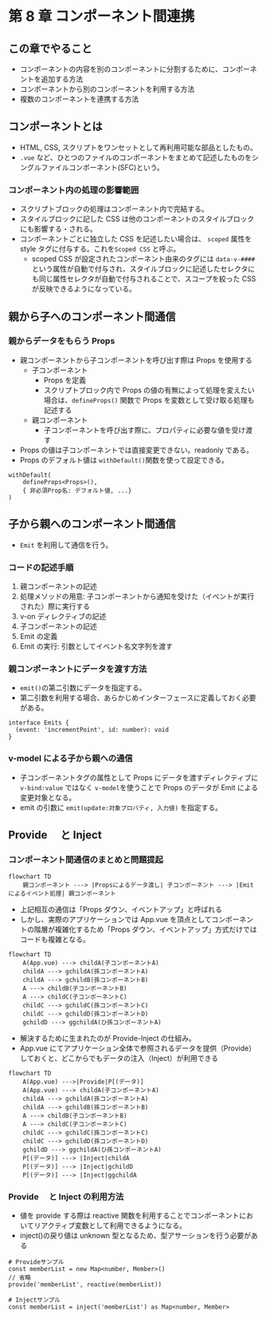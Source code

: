 # 第 8 章 コンポーネント間連携

## この章でやること

- コンポーネントの内容を別のコンポーネントに分割するために、コンポーネントを追加する方法
- コンポーネントから別のコンポーネントを利用する方法
- 複数のコンポーネントを連携する方法

## コンポーネントとは

- HTML, CSS, スクリプトをワンセットとして再利用可能な部品としたもの。
- `.vue` など、ひとつのファイルのコンポーネントをまとめて記述したものをシングルファイルコンポーネント(SFC)という。

### コンポーネント内の処理の影響範囲

- スクリプトブロックの処理はコンポーネント内で完結する。
- スタイルブロックに記した CSS は他のコンポーネントのスタイルブロックにも影響する・される。
- コンポーネントごとに独立した CSS を記述したい場合は、 `scoped` 属性を style タグに付与する。これを`Scoped CSS` と呼ぶ。
  - scoped CSS が設定されたコンポーネント由来のタグには `data-v-####` という属性が自動で付与され、スタイルブロックに記述したセレクタにも同じ属性セレクタが自動で付与されることで、スコープを絞った CSS が反映できるようになっている。

## 親から子へのコンポーネント間通信

### 親からデータをもらう Props

- 親コンポーネントから子コンポーネントを呼び出す際は Props を使用する
  - 子コンポーネント
    - Props を定義
    - スクリプトブロック内で Props の値の有無によって処理を変えたい場合は、`defineProps()` 関数で Props を変数として受け取る処理も記述する
  - 親コンポーネント
    - 子コンポーネントを呼び出す際に、プロパティに必要な値を受け渡す
- Props の値は子コンポーネントでは直接変更できない。readonly である。
- Props のデフォルト値は `withDefault()`関数を使って設定できる。

```
withDefault(
    defineProps<Props>(),
    { 非必須Prop名: デフォルト値, ...}
)
```

## 子から親へのコンポーネント間通信

- `Emit` を利用して通信を行う。

### コードの記述手順

1. 親コンポーネントの記述
1. 処理メソッドの用意: 子コンポーネントから通知を受けた（イベントが実行された）際に実行する
1. v-on ディレクティブの記述
1. 子コンポーネントの記述
1. Emit の定義
1. Emit の実行: 引数としてイベント名文字列を渡す

### 親コンポーネントにデータを渡す方法

- `emit()`の第二引数にデータを指定する。
- 第二引数を利用する場合、あらかじめインターフェースに定義しておく必要がある。

```
interface Emits {
  (event: 'incrementPoint', id: number): void
}
```

### v-model による子から親への通信

- 子コンポーネントタグの属性として Props にデータを渡すディレクティブに `v-bind:value` ではなく `v-model`を使うことで Props のデータが Emit による変更対象となる。
- emit の引数に `emit(update:対象プロパティ, 入力値)` を指定する。

## Provide 　と Inject

### コンポーネント間通信のまとめと問題提起

```mermaid
flowchart TD
    親コンポーネント ---> |Propsによるデータ渡し| 子コンポーネント ---> |Emitによるイベント処理| 親コンポーネント
```

- 上記相互の通信は「Props ダウン、イベントアップ」と呼ばれる
- しかし、実際のアプリケーションでは App.vue を頂点としてコンポーネントの階層が複雑化するため「Props ダウン、イベントアップ」方式だけではコードも複雑となる。

```mermaid
flowchart TD
    A(App.vue) ---> childA(子コンポーネントA)
    childA ---> gchildA(孫コンポーネントA)
    childA ---> gchildB(孫コンポーネントB)
    A ---> childB(子コンポーネントB)
    A ---> childC(子コンポーネントC)
    childC ---> gchildC(孫コンポーネントC)
    childC ---> gchildD(孫コンポーネントD)
    gchildD ---> ggchildA(ひ孫コンポーネントA)

```

- 解決するために生まれたのが Provide-Inject の仕組み。
- App.vue にてアプリケーション全体で参照されるデータを提供（Provide）しておくと、どこからでもデータの注入（Inject）が利用できる

```mermaid
flowchart TD
    A(App.vue) --->|Provide|P[(データ)]
    A(App.vue) ---> childA(子コンポーネントA)
    childA ---> gchildA(孫コンポーネントA)
    childA ---> gchildB(孫コンポーネントB)
    A ---> childB(子コンポーネントB)
    A ---> childC(子コンポーネントC)
    childC ---> gchildC(孫コンポーネントC)
    childC ---> gchildD(孫コンポーネントD)
    gchildD ---> ggchildA(ひ孫コンポーネントA)
    P[(データ)] ---> |Inject|childA
    P[(データ)] ---> |Inject|gchildD
    P[(データ)] ---> |Inject|ggchildA

```

### Provide 　と Inject の利用方法

- 値を provide する際は reactive 関数を利用することでコンポーネントにおいてリアクティブ変数として利用できるようになる。
- inject()の戻り値は unknown 型となるため、型アサーションを行う必要がある

```
# Provideサンプル
const memberList = new Map<number, Member>()
// 省略
provide('memberList', reactive(memberList))

# Injectサンプル
const memberList = inject('memberList') as Map<number, Member>
```
